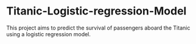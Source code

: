 # Titanic-Logistic-regression-Model
This project aims to predict the survival of passengers aboard the Titanic using a logistic regression model.
